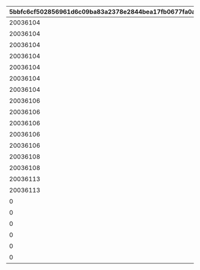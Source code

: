 |5bbfc6cf502856961d6c09ba83a2378e2844bea17fb0677fa0a86b01559c050b|6c02048b7332da7012b78acd1d636007e48a634017613584a0da9ad9f0e9c05e|aa4df096ade0251a4929be07ad6e744cbcc91fefe28050caee31674ef9007929|8af3d598f8fd970c1c741b7f6861ecf104456a2edfbdb41e911730de148825c3|61c1933b67ae71cf91673e51aa2962007b9ffc332ba5cf5a98f1ddf0b6549ce4|73a00526a2c05100e661017261850776ea175c9df7c6075eb9be4d708dde0d58|28d37490adec47b6122989ba452de173a17c36f9a74ecc8a8d565a01678e23cc|
| --- | --- | --- | --- | --- | --- | --- |
|20036104|4|開会式|10064|1006401|0|0|
|20036104|3|開会式|10064|1006402|0|0|
|20036104|1|徒競走|10064|1006403|1006402|0|
|20036104|4|徒競走|10064|1006404|1006402|0|
|20036104|2|徒競走|10064|1006405|1006402|0|
|20036104|2|騎馬戦|10064|1006406|1006405|0|
|20036104|4|騎馬戦|10064|1006407|1006405|0|
|20036106|3|昼休憩|10064|1006408|1006406|0|
|20036106|4|昼休憩|10064|1006409|1006406|0|
|20036106|3|学術文化出展各種|10064|1006410|1006408|0|
|20036106|4|学術文化出展各種|10064|1006411|1006408|0|
|20036106|1|学術文化出展各種|10064|1006412|1006408|0|
|20036108|4|侍女風給仕喫茶|10064|1006413|1006410|0|
|20036108|3|侍女風給仕喫茶|10064|1006414|1006410|0|
|20036113|3|総合リレー|10064|1006415|1006414|0|
|20036113|4|総合リレー|10064|1006416|1006414|0|
|0|1|セレモニーステージ|10064|1006417|1006415|2003601|
|0|4|セレモニーステージ|10064|1006418|1006415|2003601|
|0|2|セレモニーステージ|10064|1006419|1006415|2003601|
|0|3|閉会式|10064|1006420|1006419|2003601|
|0|4|閉会式|10064|1006421|1006419|2003601|
|0|4|コンプリート演出|10064|1006422|1006420|2003601|